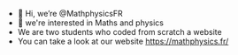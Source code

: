 - 👋 Hi, we’re @MathphysicsFR
- 👀 we're interested in Maths and physics
- We are two students who coded from scratch a website 
- You can take a look at our website https://mathphysics.fr/

<!---
MathphysicsFR/MathphysicsFR is a ✨ special ✨ repository because its `README.md` (this file) appears on your GitHub profile.
You can click the Preview link to take a look at your changes.
--->
